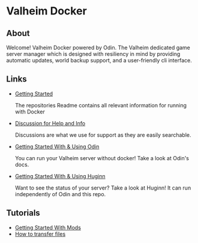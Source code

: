 # Valheim Docker

## About 

Welcome! Valheim Docker powered by Odin. 
The Valheim dedicated game server manager which is designed with resiliency in mind by providing automatic updates,
world backup support, and a user-friendly cli interface.

## Links

- [Getting Started](https://github.com/mbround18/valheim-docker/blob/main/README.md)

  The repositories Readme contains all relevant information for running with Docker

- [Discussion for Help and Info](https://github.com/mbround18/valheim-docker/discussions)
  
  Discussions are what we use for support as they are easily searchable.
  
- [Getting Started With & Using Odin](https://github.com/mbround18/valheim-docker/blob/main/src/odin/README.md)

  You can run your Valheim server without docker! Take a look at Odin's docs.

- [Getting Started With & Using Huginn](https://github.com/mbround18/valheim-docker/blob/main/src/huginn/README.md)

  Want to see the status of your server? Take a look at Huginn! It can run independently of Odin and this repo.  

## Tutorials

- [Getting Started With Mods](https://github.com/mbround18/valheim-docker/blob/main/docs/tutorials/getting_started_with_mods.md)
- [How to transfer files](https://github.com/mbround18/valheim-docker/blob/main/docs/tutorials/how-to-transfer-files.md)

